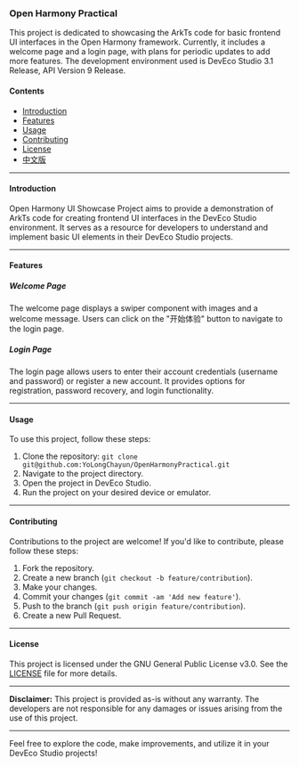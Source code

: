 ### Open Harmony Practical

This project is dedicated to showcasing the ArkTs code for basic frontend UI interfaces in the Open Harmony framework. Currently, it includes a welcome page and a login page, with plans for periodic updates to add more features. The development environment used is DevEco Studio 3.1 Release, API Version 9 Release.

#### Contents

- [Introduction](#introduction)
- [Features](#features)
- [Usage](#usage)
- [Contributing](#contributing)
- [License](#license)
- [中文版](README_zh.md)

---

#### Introduction

Open Harmony UI Showcase Project aims to provide a demonstration of ArkTs code for creating frontend UI interfaces in the DevEco Studio environment. It serves as a resource for developers to understand and implement basic UI elements in their DevEco Studio projects.

---

#### Features

##### Welcome Page
The welcome page displays a swiper component with images and a welcome message. Users can click on the "开始体验" button to navigate to the login page.

##### Login Page
The login page allows users to enter their account credentials (username and password) or register a new account. It provides options for registration, password recovery, and login functionality.

---

#### Usage

To use this project, follow these steps:

1. Clone the repository: `git clone git@github.com:YoLongChayun/OpenHarmonyPractical.git`
2. Navigate to the project directory.
3. Open the project in DevEco Studio.
4. Run the project on your desired device or emulator.

---

#### Contributing

Contributions to the project are welcome! If you'd like to contribute, please follow these steps:

1. Fork the repository.
2. Create a new branch (`git checkout -b feature/contribution`).
3. Make your changes.
4. Commit your changes (`git commit -am 'Add new feature'`).
5. Push to the branch (`git push origin feature/contribution`).
6. Create a new Pull Request.

---

#### License

This project is licensed under the GNU General Public License v3.0. See the [LICENSE](LICENSE) file for more details.

---

**Disclaimer:** This project is provided as-is without any warranty. The developers are not responsible for any damages or issues arising from the use of this project.

---

Feel free to explore the code, make improvements, and utilize it in your DevEco Studio projects!

